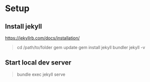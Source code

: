 # Setup
## Install jekyll
https://jekyllrb.com/docs/installation/
> cd /path/to/folder
> gem update
> gem install jekyll bundler
> jekyll -v

## Start local dev server
> bundle exec jekyll serve


